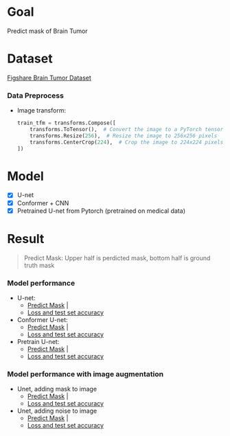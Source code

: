 # Goal
Predict mask of Brain Tumor

# Dataset
[Figshare Brain Tumor Dataset](https://www.kaggle.com/datasets/ashkhagan/figshare-brain-tumor-dataset)
### Data Preprocess
- Image transform:
    ```python
    train_tfm = transforms.Compose([
        transforms.ToTensor(),  # Convert the image to a PyTorch tensor
        transforms.Resize(256),  # Resize the image to 256x256 pixels
        transforms.CenterCrop(224),  # Crop the image to 224x224 pixels from the center
    ])
    ``` 

# Model
- [x]  U-net
- [x]  Conformer + CNN
- [x]  Pretrained U-net from Pytorch (pretrained on medical data)

# Result
> Predict Mask: Upper half is perdicted mask, bottom half is ground truth mask 
### Model performance
- U-net: 
    - [Predict Mask](https://github.com/KJJHHH/Segmentation-Brain-Tumor/blob/main/result/Unet_ground_prediction.png) | 
    - [Loss and test set accuracy](https://github.com/KJJHHH/Segmentation-Brain-Tumor/blob/main/result/Unet_loss_acc.png)
- Conformer U-net:
    - [Predict Mask](https://github.com/KJJHHH/Segmentation-Brain-Tumor/blob/main/result/Conformer-Unet_ground_prediction.png) | 
    - [Loss and test set accuracy](https://github.com/KJJHHH/Segmentation-Brain-Tumor/blob/main/result/Conformer-Unet_loss_acc.png)
- Pretrain U-net:
    - [Predict Mask](https://github.com/KJJHHH/Segmentation-Brain-Tumor/blob/main/result/Pretrain_Unet_Medical_ground_prediction.png) | 
    - [Loss and test set accuracy](https://github.com/KJJHHH/Segmentation-Brain-Tumor/blob/main/result/Pretrain_Unet_Medical_loss_acc.png)
### Model performance with image augmentation
- Unet, adding mask to image
    - [Predict Mask](https://github.com/KJJHHH/Segmentation-Brain-Tumor/blob/main/result/Unet-mix_ground_prediction.png) | 
    - [Loss and test set accuracy](https://github.com/KJJHHH/Segmentation-Brain-Tumor/blob/main/result/Unet-mix_loss_acc.png)
- Unet, adding noise to image 
    - [Predict Mask](https://github.com/KJJHHH/Segmentation-Brain-Tumor/blob/main/result/Unet-noise_ground_prediction.png) | 
    - [Loss and test set accuracy](https://github.com/KJJHHH/Segmentation-Brain-Tumor/blob/main/result/Unet-noise_loss_acc.png)
